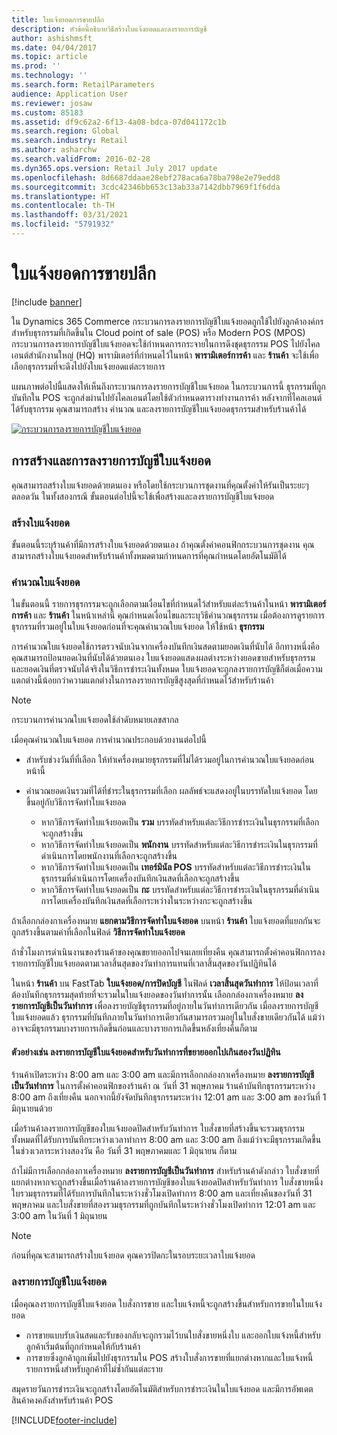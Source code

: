 ```yaml
---
title: ใบแจ้งยอดการขายปลีก
description: หัวข้อนี้อธิบายวิธีสร้างใบแจ้งยอดและลงรายการบัญชี
author: ashishmsft
ms.date: 04/04/2017
ms.topic: article
ms.prod: ''
ms.technology: ''
ms.search.form: RetailParameters
audience: Application User
ms.reviewer: josaw
ms.custom: 85183
ms.assetid: df9c62a2-6f13-4a08-bdca-07d041172c1b
ms.search.region: Global
ms.search.industry: Retail
ms.author: asharchw
ms.search.validFrom: 2016-02-28
ms.dyn365.ops.version: Retail July 2017 update
ms.openlocfilehash: 8d6687ddaae28ebf278aca6a78ba798e2e79edd8
ms.sourcegitcommit: 3cdc42346bb653c13ab33a7142dbb7969f1f6dda
ms.translationtype: HT
ms.contentlocale: th-TH
ms.lasthandoff: 03/31/2021
ms.locfileid: "5791932"
---
```

# <a name="retail-statements"></a>ใบแจ้งยอดการขายปลีก

[!include [banner](includes/banner.md)]

ใน Dynamics 365 Commerce กระบวนการลงรายการบัญชีใบแจ้งยอดถูกใช้ไปยังลูกค้าองค์กรสำหรับธุรกรรมที่เกิดขึ้นใน Cloud point of sale (POS) หรือ Modern POS (MPOS) กระบวนการลงรายการบัญชีใบแจ้งยอดจะใช้กำหนดการกระจายในการดึงชุดธุรกรรม POS ไปยังไคลเอนต์สำนักงานใหญ่ (HQ) พารามิเตอร์ที่กำหนดไว้ในหน้า **พารามิเตอร์การค้า** และ **ร้านค้า** จะใช้เพื่อเลือกธุรกรรมที่จะดึงไปยังใบแจ้งยอดแต่ละรายการ

แผนภาพต่อไปนี้แสดงให้เห็นถึงกระบวนการลงรายการบัญชีใบแจ้งยอด  ในกระบวนการนี้ ธุรกรรมที่ถูกบันทึกใน POS จะถูกส่งผ่านไปยังไคลเอนต์โดยใช้ตัวกำหนดตารางทำงานการค้า หลังจากที่ไคลเอนต์ได้รับธุรกรรม คุณสามารถสร้าง คำนวณ และลงรายการบัญชีใบแจ้งยอดธุรกรรมสำหรับร้านค้าได้

[![กระบวนการลงรายการบัญชีใบแจ้งยอด](./media/retail-statements.png)](./media/retail-statements.png)

## <a name="creating-and-posting-statements"></a>การสร้างและการลงรายการบัญชีใบแจ้งยอด

คุณสามารถสร้างใบแจ้งยอดด้วยตนเอง หรือโดยใช้กระบวนการชุดงานที่คุณตั้งค่าให้รันเป็นระยะๆ ตลอดวัน  ในทั้งสองกรณี ขั้นตอนต่อไปนี้จะใช้เพื่อสร้างและลงรายการบัญชีใบแจ้งยอด

### <a name="create-the-statement"></a>สร้างใบแจ้งยอด

ขั้นตอนนี้ระบุร้านค้าที่มีการสร้างใบแจ้งยอดด้วยตนเอง  ถ้าคุณตั้งค่าคอนฟิกกระบวนการชุดงาน คุณสามารถสร้างใบแจ้งยอดสำหรับร้านค้าทั้งหมดตามกำหนดการที่คุณกำหนดโดยอัตโนมัติได้

### <a name="calculate-the-statement"></a>คำนวณใบแจ้งยอด

ในขั้นตอนนี้ รายการธุรกรรมจะถูกเลือกตามเงื่อนไขที่กำหนดไว้สำหรับแต่ละร้านค้าในหน้า **พารามิเตอร์การค้า** และ **ร้านค้า** ในหน้าเหล่านี้ คุณกำหนดเงื่อนไขและระบุวิธีคำนวณธุรกรรม เมื่อต้องการดูรายการธุรกรรมที่รวมอยู่ในใบแจ้งยอดก่อนที่จะคุณคำนวณใบแจ้งยอด ให้ใช้หน้า **ธุรกรรม**

การคำนวณใบแจ้งยอดใช้การตรวจนับเงินจากเครื่องบันทึกเงินสดตามยอดเงินที่นับได้ อีกทางหนึ่งคือ คุณสามารถป้อนยอดเงินที่นับได้ด้วยตนเอง  ใบแจ้งยอดแสดงผลต่างระหว่างยอดขายสำหรับธุรกรรมและยอดเงินที่ตรวจนับได้จริงในวิธีการชำระเงินทั้งหมด  ใบแจ้งยอดจะถูกลงรายการบัญชีก็ต่อเมื่อความแตกต่างนี้น้อยกว่าความแตกต่างในการลงรายการบัญชีสูงสุดที่กำหนดไว้สำหรับร้านค้า

> [!NOTE]
> กระบวนการคำนวณใบแจ้งยอดใช้ลำดับหมายเลขสากล

เมื่อคุณคำนวณใบแจ้งยอด การคำนวณประกอบด้วยงานต่อไปนี้

- สำหรับช่วงวันที่ที่เลือก ให้ทำเครื่องหมายธุรกรรมที่ไม่ได้รวมอยู่ในการคำนวณใบแจ้งยอดก่อนหน้านี้
- คำนวณยอดเงินรวมที่ได้ที่ชำระในธุรกรรมที่เลือก  ผลลัพธ์จะแสดงอยู่ในบรรทัดใบแจ้งยอด โดยขึ้นอยู่กับวิธีการจัดทำใบแจ้งยอด

    - หากวิธีการจัดทำใบแจ้งยอดเป็น **รวม** บรรทัดสำหรับแต่ละวิธีการชำระเงินในธุรกรรมที่เลือกจะถูกสร้างขึ้น
    - หากวิธีการจัดทำใบแจ้งยอดเป็น **พนักงาน** บรรทัดสำหรับแต่ละวิธีการชำระเงินในธุรกรรมที่ดำเนินการโดยพนักงานที่เลือกจะถูกสร้างขึ้น
    - หากวิธีการจัดทำใบแจ้งยอดเป็น **เทอร์มินัล POS** บรรทัดสำหรับแต่ละวิธีการชำระเงินในธุรกรรมที่ดำเนินการโดยเครื่องบันทึกเงินสดที่เลือกจะถูกสร้างขึ้น
    - หากวิธีการจัดทำใบแจ้งยอดเป็น **กะ** บรรทัดสำหรับแต่ละวิธีการชำระเงินในธุรกรรมที่ดำเนินการโดยเครื่องบันทึกเงินสดที่เลือกระหว่างในระหว่างกะจะถูกสร้างขึ้น

ถ้าเลือกกล่องกาเครื่องหมาย **แยกตามวิธีการจัดทำใบแจ้งยอด** บนหน้า **ร้านค้า** ใบแจ้งยอดที่แยกกันจะถูกสร้างขึ้นตามค่าที่เลือกในฟิลด์ **วิธีการจัดทำใบแจ้งยอด**

ถ้าชั่วโมงการดำเนินงานของร้านค้าของคุณขยายออกไปจนเลยเที่ยงคืน คุณสามารถตั้งค่าคอนฟิกการลงรายการบัญชีใบแจ้งยอดตามเวลาสิ้นสุดของวันทำการแทนที่เวลาสิ้นสุดของวันปฏิทินได้

ในหน้า **ร้านค้า** บน FastTab **ใบแจ้งยอด/การปิดบัญชี** ในฟิลด์ **เวลาสิ้นสุดวันทำการ** ให้ป้อนเวลาที่ต้องบันทึกธุรกรรมสุดท้ายที่จะรวมในใบแจ้งยอดของวันทำการนั้น เลือกกล่องกาเครื่องหมาย **ลงรายการบัญชีเป็นวันทำการ** เพื่อลงรายบัญชีธุรกรรมที่อยู่ภายในวันทำการเดียวกัน เมื่อลงรายการบัญชีใบแจ้งยอดแล้ว ธุรกรรมที่บันทึกภายในวันทำการเดียวกันสามารถรวมอยู่ในใบสั่งขายเดียวกันได้ แม้ว่าอาจจะมีธุรกรรมบางรายการเกิดขึ้นก่อนและบางรายการเกิดขึ้นหลังเที่ยงคืนก็ตาม

#### <a name="example-post-a-statement-for-a-business-day-that-extends-over-two-calendar-days"></a>ตัวอย่างเช่น ลงรายการบัญชีใบแจ้งยอดสำหรับวันทำการที่ขยายออกไปเกินสองวันปฏิทิน

ร้านค้าเปิดระหว่าง 8:00 am และ 3:00 am และมีการเลือกกล่องกาเครื่องหมาย **ลงรายการบัญชีเป็นวันทำการ** ในการตั้งค่าคอนฟิกของร้านค้า ณ วันที่ 31 พฤษภาคม ร้านค้าบันทึกธุรกรรมระหว่าง 8:00 am ถึงเที่ยงคืน นอกจากนี้ยังจัดบันทึกธุรกรรมระหว่าง 12:01 am และ 3:00 am ของวันที่ 1 มิถุนายนด้วย

เมื่อร้านค้าลงรายการบัญชีของใบแจ้งยอดปิดสำหรับวันทำการ ใบสั่งขายที่สร้างขึ้นจะรวมธุรกรรมทั้งหมดที่ได้รับการบันทึกระหว่างเวลาทำการ 8:00 am และ 3:00 am ถึงแม้ว่าจะมีธุรกรรมเกิดขึ้นในช่วงเวลาระหว่างสองวัน คือ วันที่ 31 พฤษภาคมและ 1 มิถุนายน ก็ตาม

ถ้าไม่มีการเลือกกล่องกาเครื่องหมาย **ลงรายการบัญชีเป็นวันทำการ** สำหรับร้านค้าดังกล่าว ใบสั่งขายที่แยกต่างหากจะถูกสร้างขึ้นเมื่อร้านค้าลงรายการบัญชีของใบแจ้งยอดปิดสำหรับวันทำการ ใบสั่งขายหนึ่งใบรวมธุรกรรมที่ได้รับการบันทึกในระหว่างชั่วโมงเปิดทำการ 8:00 am และเที่ยงคืนของวันที่ 31 พฤษภาคม และใบสั่งขายที่สองรวมธุรกรรมที่ถูกบันทึกในระหว่างชั่วโมงเปิดทำการ 12:01 am และ 3:00 am ในวันที่ 1 มิถุนายน

> [!NOTE]
> ก่อนที่คุณจะสามารถสร้างใบแจ้งยอด คุณควรปิดกะในรอบระยะเวลาใบแจ้งยอด

### <a name="post-the-statement"></a>ลงรายการบัญชีใบแจ้งยอด

เมื่อคุณลงรายการบัญชีใบแจ้งยอด ใบสั่งการขาย และใบแจ้งหนี้จะถูกสร้างขึ้นสำหรับการขายในใบแจ้งยอด

- การขายแบบรับเงินสดและรับของกลับจะถูกรวมไว้บนใบสั่งขายหนึ่งใบ และออกใบแจ้งหนี้สำหรับลูกค้าเริ่มต้นที่ถูกกำหนดให้กับร้านค้า
- การขายซึ่งลูกค้าถูกเพิ่มไปยังธุรกรรมใน POS สร้างใบสั่งการขายที่แยกต่างหากและใบแจ้งหนี้ รายการหนึ่งสำหรับลูกค้าที่ไม่ซ้ำกันแต่ละราย

สมุดรายวันการชำระเงินจะถูกสร้างโดยอัตโนมัติสำหรับการชำระเงินในใบแจ้งยอด และมีการอัพเดตสินค้าคงคลังสำหรับร้านค้า POS 


[!INCLUDE[footer-include](../includes/footer-banner.md)]